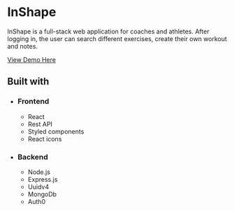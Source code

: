 # InShape

InShape is a full-stack web application for coaches and athletes. After logging in, the user can search different exercises, create their own workout and notes. 

 <p>
    <a href="https://youtu.be/xlalhPPA1Zw">View Demo Here</a>
  </p>
  
  
## Built with
- ### Frontend
    - React
    - Rest API
    - Styled components
    - React icons
 
- ### Backend
    - Node.js
    - Express.js
    - Uuidv4
    - MongoDb
    - Auth0
